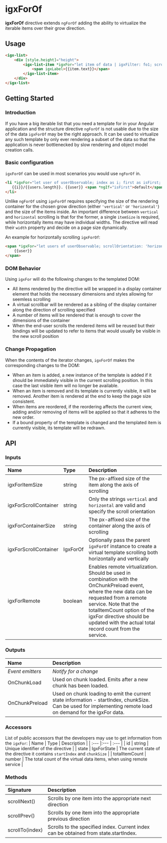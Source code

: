 # igxForOf
**igxForOf** directive extends `ngForOf` adding the ability to virtualize the iterable items over their grow direction.

## Usage
```html
<igx-list>
    <div [style.height]="height">
        <igx-list-item *igxFor="let item of data | igxFilter: fo1; scrollOrientation : 'vertical'; containerSize: '500px'; itemSize: '50px'">
            <span igxLabel>{{item.text}}</span>
        </igx-list-item>
    </div>
</igx-list>
```

## Getting Started

### Introduction

If you have a big iterable list that you need a template for in your Angular application and the structure directive `ngForOf` is not usable due to the size of the data `igxForOf` may be the right approach. It can be used to virtualize any such template by only ever rendering a subset of the data so that the application is never bottlenecked by slow rendering and object model creation calls.

### Basic configuration

`igxForOf` can be used in most scenarios you would use `ngForOf` in.
```html
<li *igxFor="let user of userObservable; index as i; first as isFirst; scrollOrientation: 'vertical'; containerSize: '500px'; itemSize: '50px'">
   {{i}}/{{users.length}}. {{user}} <span *ngIf="isFirst">default</span>
</li>
```

Unlike `ngForOf` using `igxForOf` requires specifying the size of the rendering container for the chosen grow direction (either `'vertical'` or `'horizontal'`) and the size of the items inside. An important difference between `vertical` and `horizontal` scrolling is that for the former, a single `itemSize` is required, while horizontally items may have individual widths. The directive will read their `width` property and decide on a page size dynamically.

An example for horizontally scrolling `igxForOf`:
```html
<span *igxFor="let users of userObservable; scrollOrientation: 'horizontal'; containerSize: '500px'">
    {{user}}
</span>
```

### DOM Behavior

Using `igxFor` will do the following changes to the templated DOM:

- All items rendered by the directive will be wrapped in a display container element that holds the necessary dimensions and styles allowing for seemless scrolling
- A virtual scrollbar will be rendered as a sibling of the display container along the direction of scrolling specified
- A number of items will be rendered that is enough to cover the dimensions of the container
- When the end-user scrolls the rendered items will be reused but their bindings will be updated to refer to items that would usually be visible in the new scroll position


### Change Propagation

When the contents of the iterator changes, `igxForOf` makes the corresponding changes to the DOM:

- When an item is added, a new instance of the template is added if it should be immediately visible in the current scrolling position. In this case the last visible item will no longer be available.
- When an item is removed and its template is currently visible, it will be removed. Another item is rendered at the end to keep the page size consistent.
- When items are reordered, if the reordering affects the current view, adding and/or removing of items will be applied so that it adheres to the new order.
- If a bound property of the template is changed and the templated item is currently visible, its template will be redrawn.

## API

### Inputs

| Name | Type | Description |
| :--- |:--- | :--- |
| igxForItemSize         | string          | The px-affixed size of the item along the axis of scrolling                                                                |
| igxForScrollContainer  | string          | Only the strings `vertical` and `horizontal` are valid and specify the scroll orientation                                  |
| igxForContainerSize    | string          | The px-affixed size of the container along the axis of scrolling                                                           |
| igxForScrollContainer  | IgxForOf | Optionally pass the parent `igxForOf` instance to create a virtual template scrolling both horizontally and vertically     |
| igxForRemote | boolean | Enables remote virtualization. Should be used in combination with the OnChunkPreload event, where the new data can be requested from a remote service. Note that the totalItemCount option of the igxFor directive should be updated with the actual total record count from the service. 

### Outputs

| Name | Description |
| :--- | :--- |
| *Event emitters* | *Notify for a change* |
| OnChunkLoad  | Used on chunk loaded. Emits after a new chunk has been loaded.  |
| OnChunkPreload  | Used on chunk loading to emit the current state information - startIndex, chunkSize. Can be used for implementing remote load on demand for the igxFor data. |

### Accessors

List of public accessors that the developers may use to get information from the `igxFor`:
| Name | Type | Description |
| :--- |:--- | :--- |
| id | string | Unique identifier of the directive |
| state | IgxForState | The current state of the directive it contains `startIndex` and `chunkSize` |
| totalItemCount | number | The total count of the virtual data items, when using remote service |

<div class="divider--half"></div>

### Methods

| Signature       | Description                     |
| :-------------- | :------------------------------ |
| scrollNext()  | Scrolls by one item into the  appropriate  next direction |
| scrollPrev()  | Scrolls by one item into the  appropriate  previous direction|
| scrollTo(index)  | Scrolls to the specified index. Current index can be obtained from state.startIndex. |




